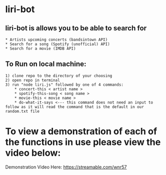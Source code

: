 # liri-bot

## liri-bot is allows you to be able to search for 
    * Artists upcoming concerts (bandsintown API)
    * Search for a song (Spotify (unofficial) API)
    * Search for a movie (IMDB API)
  

  ## To Run on local machine: 
    1) clone repo to the directory of your choosing
    2) open repo in terminal
    3) run "node liri.js" followed by one of 4 commands:
        * concert-this < artist name >
        * spotify-this-song < song name >
        * movie-this < movie name >
        * do-what-it-says <--- this command does not need an input to     follow as it will read the command that is the default in our random.txt file


# To view a demonstration of each of the functions in use please view the video below: 

Demonstration Video Here: https://streamable.com/wnr57


